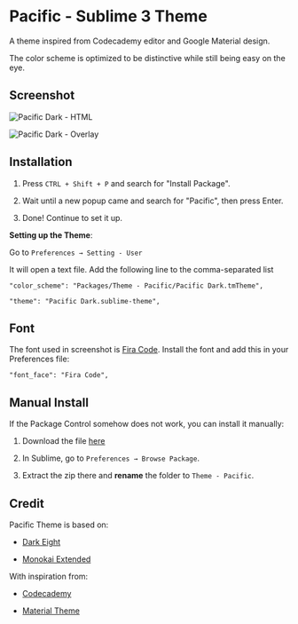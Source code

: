 Pacific - Sublime 3 Theme
========

A theme inspired from Codecademy editor and Google Material design.

The color scheme is optimized to be distinctive while still being easy on the eye.

Screenshot
------------------

![Pacific Dark - HTML](http://cdn.setyono.net/pacific/dark-index.jpg)

![Pacific Dark - Overlay](http://cdn.setyono.net/pacific/dark-overlay.jpg)

Installation
-------------------

1. Press `CTRL + Shift + P` and search for "Install Package".

2. Wait until a new popup came and search for "Pacific", then press Enter.

3. Done! Continue to set it up.

**Setting up the Theme**:

Go to `Preferences → Setting - User`

It will open a text file. Add the following line to the comma-separated list

    "color_scheme": "Packages/Theme - Pacific/Pacific Dark.tmTheme",

    "theme": "Pacific Dark.sublime-theme",

Font
---------------

The font used in screenshot is [Fira Code](https://github.com/tonsky/FiraCode). Install the font and add this in your Preferences file:

    "font_face": "Fira Code",

Manual Install
----------------

If the Package Control somehow does not work, you can install it manually:

1. Download the file [here](https://github.com/hrsetyono/theme_pacific/releases)

2. In Sublime, go to `Preferences → Browse Package`.

3. Extract the zip there and **rename** the folder to `Theme - Pacific`.

Credit
-------------------

Pacific Theme is based on:

- [Dark Eight](https://github.com/ShawnMcCool/theme-dark-eight)

- [Monokai Extended](https://github.com/jonschlinkert/sublime-monokai-extended)

With inspiration from:

- [Codecademy](http://codecademy.com/)

- [Material Theme](https://github.com/equinusocio/material-theme)